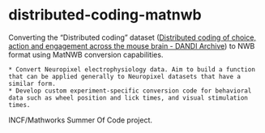 # distributed-coding-matnwb
Converting the “Distributed coding” dataset ([Distributed coding of choice, action and engagement across the mouse brain - DANDI Archive](https://gui.dandiarchive.org/#/dandiset/000017)) to NWB format using MatNWB conversion capabilities.

    * Convert Neuropixel electrophysiology data. Aim to build a function that can be applied generally to Neuropixel datasets that have a similar form.
    * Develop custom experiment-specific conversion code for behavioral data such as wheel position and lick times, and visual stimulation times.

INCF/Mathworks Summer Of Code project.
